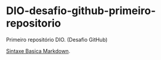 # DIO-desafio-github-primeiro-repositorio
Primeiro repositório DIO. (Desafio GitHub)

[Sintaxe Basica Markdown](https://www.markdownguide.org/basic-syntax/).
